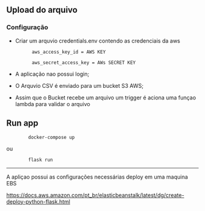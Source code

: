 ## Upload do arquivo

### Configuração

- Criar um arquvio credentials.env contendo as credenciais da aws
            
            aws_access_key_id = AWS KEY

            aws_secret_access_key = AWs SECRET KEY


- A aplicação nao possui login;
- O Arquvio CSV é enviado para um bucket S3 AWS;
- Assim que o Bucket recebe um arquivo um trigger é aciona uma funçao lambda para validar o arquivo


## Run app

            docker-compose up
ou
            
            flask run 

---

A apliçao possui as configurações necessárias deploy em uma maquina EBS

https://docs.aws.amazon.com/pt_br/elasticbeanstalk/latest/dg/create-deploy-python-flask.html